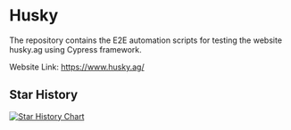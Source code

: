 # Husky
The repository contains the E2E automation scripts for testing the website husky.ag using Cypress framework.

Website Link: https://www.husky.ag/

## Star History

[![Star History Chart](https://api.star-history.com/svg?repos=Hammad1007/Husky&type=Timeline)](https://star-history.com/#Hammad1007/Husky&Timeline)

